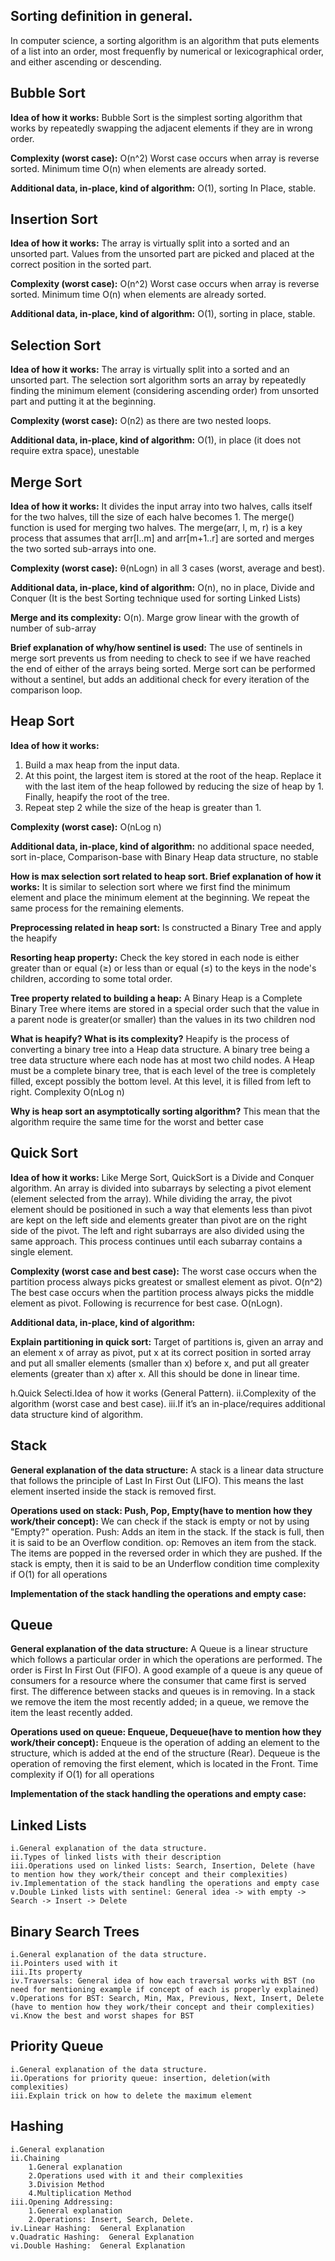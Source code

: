 ## Sorting definition in general.

In computer science, a sorting algorithm is an algorithm that puts elements of a list into an order, most frequenfly by numerical or lexicographical order, and either ascending or descending. 

## Bubble Sort

**Idea of how it works:** Bubble Sort is the simplest sorting algorithm that works by repeatedly swapping the adjacent elements if they are in wrong order.

**Complexity (worst case):** O(n^2) Worst case occurs when array is reverse sorted. Minimum time O(n) when elements are already sorted.

**Additional data, in-place, kind of algorithm:** O(1), sorting In Place, stable.

## Insertion Sort

**Idea of how it works:** The array is virtually split into a sorted and an unsorted part. Values from the unsorted part are picked and placed at the correct position in the sorted part.

**Complexity (worst case):** O(n^2) Worst case occurs when array is reverse sorted. Minimum time O(n) when elements are already sorted.

**Additional data, in-place, kind of algorithm:** O(1), sorting in place, stable.
	
## Selection Sort

**Idea of how it works:** The array is virtually split into a sorted and an unsorted part. The selection sort algorithm sorts an array by repeatedly finding the minimum element (considering ascending order) from unsorted part and putting it at the beginning. 

**Complexity (worst case):** O(n2) as there are two nested loops.

**Additional data, in-place, kind of algorithm:** O(1), in place (it does not require extra space), unestable
	
## Merge Sort

**Idea of how it works:** It divides the input array into two halves, calls itself for the two halves, till the size of each halve becomes 1. The merge() function is used for merging two halves. The merge(arr, l, m, r) is a key process that assumes that arr[l..m] and arr[m+1..r] are sorted and merges the two sorted sub-arrays into one.

**Complexity (worst case):** θ(nLogn) in all 3 cases (worst, average and best).

**Additional data, in-place, kind of algorithm:**  O(n), no in place, Divide and Conquer (It is the best Sorting technique used for sorting Linked Lists)

**Merge and its complexity:** O(n). Marge grow linear with the growth of number of sub-array

**Brief explanation of why/how sentinel is used:** The use of sentinels in merge sort prevents us from needing to check to see if we have reached the end of either of the arrays being sorted. Merge sort can be performed without a sentinel, but adds an additional check for every iteration of the comparison loop.

	
## Heap Sort

**Idea of how it works:**
1. Build a max heap from the input data. 
2. At this point, the largest item is stored at the root of the heap. Replace it with the last item of the heap followed by reducing the size of heap by 1. Finally, heapify the root of the tree. 
3. Repeat step 2 while the size of the heap is greater than 1.

**Complexity (worst case):** O(nLog n)

**Additional data, in-place, kind of algorithm:** no additional space needed, sort in-place, Comparison-base with Binary Heap data structure, no stable

**How is max selection sort related to heap sort. Brief explanation of how it works:** It is similar to selection sort where we first find the minimum element and place the minimum element at the beginning. We repeat the same process for the remaining elements.

**Preprocessing related in heap sort:** Is constructed a Binary Tree and apply the heapify 

**Resorting heap property:** Check the key stored in each node is either greater than or equal (≥) or less than or equal (≤) to the keys in the node's children, according to some total order.
	
**Tree property related to building a heap:** A Binary Heap is a Complete Binary Tree where items are stored in a special order such that the value in a parent node is greater(or smaller) than the values in its two children nod

**What is heapify? What is its complexity?** Heapify is the process of converting a binary tree into a Heap data structure. A binary tree being a tree data structure where each node has at most two child nodes. A Heap must be a complete binary tree, that is each level of the tree is completely filled, except possibly the bottom level. At this level, it is filled from left to right. Complexity O(nLog n)

**Why is heap sort an asymptotically sorting algorithm?** This mean that the algorithm require the same time for the worst and better case
	
## Quick Sort
**Idea of how it works:** Like Merge Sort, QuickSort is a Divide and Conquer algorithm. An array is divided into subarrays by selecting a pivot element (element selected from the array).
While dividing the array, the pivot element should be positioned in such a way that elements less than pivot are kept on the left side and elements greater than pivot are on the right side of the pivot.
The left and right subarrays are also divided using the same approach. This process continues until each subarray contains a single element.

**Complexity (worst case and best case):** The worst case occurs when the partition process always picks greatest or smallest element as pivot.  O(n^2)
The best case occurs when the partition process always picks the middle element as pivot. Following is recurrence for best case.  O(nLogn).

**Additional data, in-place, kind of algorithm:**

**Explain partitioning in quick sort:** Target of partitions is, given an array and an element x of array as pivot, put x at its correct position in sorted array and put all smaller elements (smaller than x) before x, and put all greater elements (greater than x) after x. All this should be done in linear time.

h.Quick Selecti.Idea of how it works (General Pattern). 
ii.Complexity of the algorithm (worst case and best case). 
iii.If it’s an in-place/requires additional data structure kind of algorithm.

## Stack

**General explanation of the data structure:** A stack is a linear data structure that follows the principle of Last In First Out (LIFO). This means the last element inserted inside the stack is removed first.

**Operations used on stack: Push, Pop, Empty(have to mention how they work/their concept):** We can check if the stack is empty or not by using "Empty?" operation. Push: Adds an item in the stack. If the stack is full, then it is said to be an Overflow condition.
op: Removes an item from the stack. The items are popped in the reversed order in which they are pushed. If the stack is empty, then it is said to be an Underflow condition
time complexity if O(1) for all operations

**Implementation of the stack handling the operations and empty case:**

## Queue

**General explanation of the data structure:** A Queue is a linear structure which follows a particular order in which the operations are performed. The order is First In First Out (FIFO). A good example of a queue is any queue of consumers for a resource where the consumer that came first is served first. The difference between stacks and queues is in removing. In a stack we remove the item the most recently added; in a queue, we remove the item the least recently added.

**Operations used on queue: Enqueue, Dequeue(have to mention how they work/their concept):** Enqueue is the operation of adding an element to the structure, which is added at the end of the structure (Rear). Dequeue is the operation of removing the first element, which is located in the Front. Time complexity if O(1) for all operations

**Implementation of the stack handling the operations and empty case:**


## Linked Lists
	i.General explanation of the data structure.
	ii.Types of linked lists with their description
	iii.Operations used on linked lists: Search, Insertion, Delete (have to mention how they work/their concept and their complexities)
	iv.Implementation of the stack handling the operations and empty case
	v.Double Linked lists with sentinel: General idea -> with empty -> Search -> Insert -> Delete
## Binary Search Trees
	i.General explanation of the data structure.
	ii.Pointers used with it
	iii.Its property
	iv.Traversals: General idea of how each traversal works with BST (no need for mentioning example if concept of each is properly explained)
	v.Operations for BST: Search, Min, Max, Previous, Next, Insert, Delete (have to mention how they work/their concept and their complexities)
	vi.Know the best and worst shapes for BST
## Priority Queue
	i.General explanation of the data structure.
	ii.Operations for priority queue: insertion, deletion(with complexities)
	iii.Explain trick on how to delete the maximum element
## Hashing
	i.General explanation
	ii.Chaining
		1.General explanation
		2.Operations used with it and their complexities
		3.Division Method
		4.Multiplication Method
	iii.Opening Addressing:
		1.General explanation
		2.Operations: Insert, Search, Delete.
	iv.Linear Hashing:  General Explanation
	v.Quadratic Hashing:  General Explanation
	vi.Double Hashing:  General Explanation
